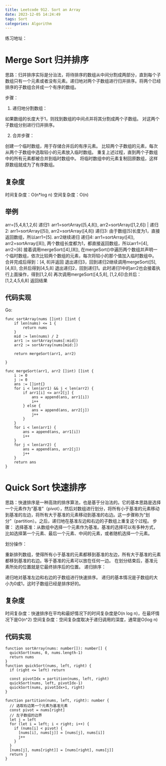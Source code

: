 ```yaml
---
title: Leetcode 912. Sort an Array
date: 2023-12-05 14:24:49
tags: Sort
categories: Algorithm
---
```

练习地址：
# Merge Sort 归并排序
思路：归并排序实际是分治法，将待排序的数组从中间分割成两部分，直到每个子数组只有一个元素或者没有元素。递归地对两个子数组进行归并排序。将两个已经排序的子数组合并成一个有序的数组。

步骤：
1. 递归地分割数组：

如果数组的长度大于1，则找到数组的中间点并将其分割成两个子数组。
对这两个子数组分别进行归并排序。

2. 合并步骤：

创建一个临时数组，用于存储合并后的有序元素。
比较两个子数组的元素，每次从两个子数组中选取较小的元素放入临时数组。
重复上述过程，直到两个子数组中的所有元素都被合并到临时数组中。
将临时数组中的元素复制回原数组，这样原数组就成为了有序数组。

## 复杂度
时间复杂度：O(n*log n)
空间复杂度：O(n)

## 举例
arr=[5,4,8,1,2,6]
递归1: arr1=sortArray([5,4,8]), arr2=sortArray([1,2,6])
            |
    递归2: arr1=sortArray([5]), arr2=sortArray([4,8])
        递归3: 由于数组[5]长度为1，直接返回数组，所以arr1=[5]. arr2继续递归
            递归4: arr1=sortArray([4]), arr2=sortArray([8]), 两个数组长度都为1，都直接返回数组，所以arr1=[4], arr2=[8]
            接着调用mergeSort([4],[8]), 在mergeSort()中遍历两个数组并声明一个临时数组，依次比较两个数组的元素，每次将较小的那个值加入临时数组中。
            合并完成后得到：[4, 8]并返回
        退出递归3，回到递归2继续调用mergeSort([5],[4,8]), 合并后得到[4,5,8]
    退出递归2，回到递归1。此时递归1中的arr2也会接着执行上面操作，得到[1,2,6]
    再次调用mergeSort([4,5,8], [1,2,6])合并后：[1,2,4,5,6,8]
返回结果
## 代码实现
Go:
```
func sortArray(nums []int) []int {
    if len(nums) <= 1 {
        return nums
    }
    mid := len(nums) / 2
    arr1 := sortArray(nums[:mid])
    arr2 := sortArray(nums[mid:])

    return mergeSort(arr1, arr2)
    
}

func mergeSort(arr1, arr2 []int) []int {
    i := 0
    j := 0
    ans := []int{}
    for i < len(arr1) && j < len(arr2) {
        if arr1[i] <= arr2[j] {
            ans = append(ans, arr1[i])
            i++
        } else {
            ans = append(ans, arr2[j])
            j++
        }
    }
    for i < len(arr1) {
        ans = append(ans, arr1[i])
        i++
    }
    for j < len(arr2) {
        ans = append(ans, arr2[j])
        j++
    }
    return ans
}
```
# Quick Sort 快速排序
思路：快速排序是一种高效的排序算法，也是基于分治法的。它的基本思路是选择一个元素作为“基准”（pivot），然后对数组进行划分，将所有小于基准的元素移动到基准的左边，将所有大于基准的元素移动到基准的右边。这一步骤称为“划分”（partition）。之后，递归地在基准左边和右边的子数组上重复这个过程。
步骤：
选择基准：从数组中选择一个元素作为基准。基准的选择可以有多种方式，比如选择第一个元素、最后一个元素、中间的元素，或者随机选择一个元素。

划分操作：

重新排列数组，使得所有小于基准的元素都移到基准的左边，所有大于基准的元素都移到基准的右边。等于基准的元素可以放在任何一边。
在划分结束后，基准元素所处的位置就是它最终排序后的位置。
递归排序：

递归地对基准左边和右边的子数组进行快速排序。
递归的基本情况是子数组的大小为0或1，这时子数组已经是排序好的。
## 复杂度
时间复杂度：快速排序在平均和最好情况下的时间复杂度是O(n log n)，在最坏情况下是O(n^2)
空间复杂度：空间复杂度取决于递归调用的深度，通常是O(log n)

## 代码实现
```
function sortArray(nums: number[]): number[] {
  quickSort(nums, 0, nums.length-1)
  return nums
}
function quickSort(nums, left, right) {
  if (right <= left) return
  
  const pivotIdx = partition(nums, left, right)
  quickSort(nums, left, pivotIdx-1)
  quickSort(nums, pivotIdx+1, right)
}

function partition(nums, left, right): number {
  // 选取右边第一个元素为基准元素
  const pivot = nums[right]
  // 左子数组的边界
  let j = left
  for (let i = left; i < right; i++) {
    if (nums[i] < pivot) {
      [nums[i], nums[j]] = [nums[j], nums[i]]
      j++
    }
  }
  [nums[j], nums[right]] = [nums[right], nums[j]]
  return j
}
```
